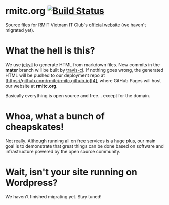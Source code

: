 # rmitc.org [![Build Status](https://travis-ci.org/rmitc/rmitc.org.svg?branch=master)](https://travis-ci.org/rmitc/rmitc.org)

Source files for RMIT Vietnam IT Club's [official website][1] (we haven't migrated yet).

# What the hell is this?

We use [jekyll][2] to generate HTML from markdown files. New commits in the **mater** branch will
be built by [travis-ci][3]. If nothing goes wrong, the generated HTML will be pushed to our
deployment repo at [https://github.com/rmitc/rmitc.github.io][4], where GitHub Pages will host our
website at **rmitc.org**.

Basically everything is open source and free... except for the domain.

# Whoa, what a bunch of cheapskates!

Not really. Although running all on free services is a huge plus, our main goal is to demonstrate
that great things can be done based on software and infrastructure powered by the open source
community.

# Wait, isn't your site running on Wordpress?

We haven't finished migrating yet. Stay tuned!

[1]: http://rmitc.org
[2]: http://jekyllrb.com
[3]: https://travis-ci.org/rmitc/rmitc.org
[4]: https://github.com/rmitc/rmitc.github.io
